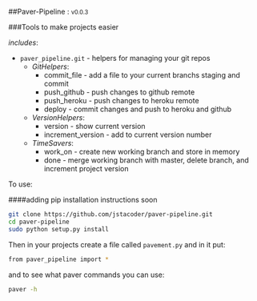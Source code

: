 ##Paver-Pipeline : <small>v0.0.3</small>

###Tools to make projects easier


_includes_:
*   `paver_pipeline.git` - helpers for managing your git repos
    -  *GitHelpers*: 
        *   commit_file - add a file to your current branchs staging and commit
        *   push_github - push changes to github remote
        *   push_heroku - push changes to heroku remote
        *   deploy      - commit changes and push to heroku and github
    -  *VersionHelpers*:
        *   version - show current version
        *   increment_version - add to current version number
    -  *TimeSavers*:
        *   work_on - create new working branch and store in memory
        *   done - merge working branch with master, delete branch,  and increment project version

To use:

####adding pip installation instructions soon

```bash
git clone https://github.com/jstacoder/paver-pipeline.git
cd paver-pipeline
sudo python setup.py install
```
Then in your projects create a file called `pavement.py` and in it put:

```bash
from paver_pipeline import *
```
and to see what paver commands you can use:

```bash
paver -h
```
